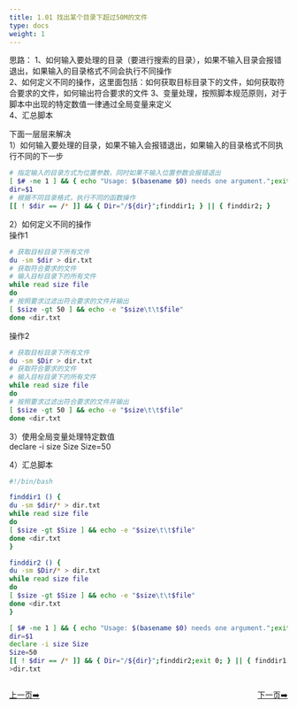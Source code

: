 ```yaml
---
title: 1.01 找出某个目录下超过50M的文件    
type: docs
weight: 1
---
```


思路：
1、如何输入要处理的目录（要进行搜索的目录），如果不输入目录会报错退出，如果输入的目录格式不同会执行不同操作    
2、如何定义不同的操作，这里面包括：如何获取目标目录下的文件，如何获取符合要求的文件，如何输出符合要求的文件
3、变量处理，按照脚本规范原则，对于脚本中出现的特定数值一律通过全局变量来定义   
4、汇总脚本   


下面一层层来解决  
1）如何输入要处理的目录，如果不输入会报错退出，如果输入的目录格式不同执行不同的下一步   
```bash
# 指定输入的目录方式为位置参数，同时如果不输入位置参数会报错退出
[ $# -ne 1 ] && { echo "Usage: $(basename $0) needs one argument.";exit 1; }
dir=$1
# 根据不同目录格式，执行不同的函数操作   
[[ ! $dir == /* ]] && { Dir="/${dir}";finddir1; } || { finddir2; }
```   

2）如何定义不同的操作   
操作1   
```bash 
# 获取目标目录下所有文件   
du -sm $dir > dir.txt    
# 获取符合要求的文件   
# 输入目标目录下的所有文件
while read size file 
do
# 按照要求过滤出符合要求的文件并输出      
[ $size -gt 50 ] && echo -e "$size\t\t$file"
done <dir.txt  
```   
操作2  
```bash 
# 获取目标目录下所有文件   
du -sm $Dir > dir.txt    
# 获取符合要求的文件   
# 输入目标目录下的所有文件
while read size file 
do
# 按照要求过滤出符合要求的文件并输出      
[ $size -gt 50 ] && echo -e "$size\t\t$file"
done <dir.txt  
```   

3）使用全局变量处理特定数值   
declare -i size Size
Size=50

4）汇总脚本   
```bash
#!/bin/bash

finddir1 () {
du -sm $dir/* > dir.txt
while read size file
do
[ $size -gt $Size ] && echo -e "$size\t\t$file"
done <dir.txt
}

finddir2 () {
du -sm $Dir/* > dir.txt
while read size file
do
[ $size -gt $Size ] && echo -e "$size\t\t$file"
done <dir.txt
}

[ $# -ne 1 ] && { echo "Usage: $(basename $0) needs one argument.";exit 1; }
dir=$1
declare -i size Size
Size=50
[[ ! $dir == /* ]] && { Dir="/${dir}";finddir2;exit 0; } || { finddir1; }
>dir.txt
```   



<div style="display: flex;justify-content: space-between;align-items: center;">
<p><a href="https://books.linuxwt.com/linuxwtabs/ChapterOne/">上一页➡️</a></p>
<p><a href="https://books.linuxwt.com/linuxwtabs/ChapterOne/shell2">下一页➡️</a></p>
</div>